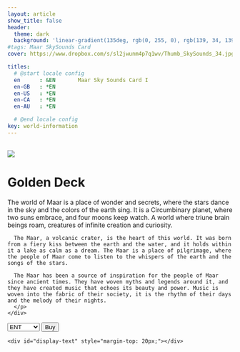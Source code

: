 ```yaml
---
layout: article
show_title: false
header:
  theme: dark
  background: 'linear-gradient(135deg, rgb(0, 255, 0), rgb(139, 34, 139, .1))'
#tags: Maar SkySounds Card
cover: https://www.dropbox.com/s/sl2jwunm4p7q1wv/Thumb_SkySounds_34.jpg?raw=1

titles:
  # @start locale config
  en      : &EN       Maar Sky Sounds Card I
  en-GB   : *EN
  en-US   : *EN
  en-CA   : *EN
  en-AU   : *EN

  # @end locale config
key: world-information
---
```


<br>

<div class="item">
  <div class="item__image">
    <img class="image image--lg" src="https://www.dropbox.com/s/k2gdp6saf52082y/SkySounds34.png?raw=1"/>
  </div>
  <div class="item__content">
    <div class="item__header">
      <h1>Golden Deck</h1>
    </div>
    <div class="item__description">
      <p>The world of Maar is a place of wonder and secrets, where the stars dance in the sky and the colors of the earth sing. It is a Circumbinary planet, where two suns embrace, and four moons keep watch. A world where triune brain beings roam, creatures of infinite creation and curiosity.

      The Maar, a volcanic crater, is the heart of this world. It was born from a fiery kiss between the earth and the water, and it holds within it a lake as calm as a dream. The Maar is a place of pilgrimage, where the people of Maar come to listen to the whispers of the earth and the songs of the stars.

      The Maar has been a source of inspiration for the people of Maar since ancient times. They have woven myths and legends around it, and they have created music that echoes its beauty and power. Music is woven into the fabric of their society, it is the rhythm of their days and the melody of their nights.
      </p>
    </div>
  </div>
</div>


<div class="p-4">
  <div class="padding: ($spacer * 1.5); margin-top: $spacer*4;">
    <select class="select" id="link-selector">
      <option value="https://maarworld.gumroad.com/l/skysound1">ENT</option>
      <option value="https://maarworld.gumroad.com/">Physical</option>
      <option value="https://opensea.io/">Digital</option>
    </select>
    <button class="button button--primary  button--rounded" id="go-button">Buy</button>

    <div id="display-text" style="margin-top: 20px;"></div>

  </div>
</div>

<script>
  const linkSelector = document.querySelector("#link-selector");
  const displayText = document.querySelector("#display-text");

  linkSelector.addEventListener("change", function() {
    const selectedValue = linkSelector.value;
    switch (selectedValue) {
      case "https://maarworld.gumroad.com/l/skysound1":
        displayText.innerHTML = "Buy ENT Deck Avalable Soon";
        break;
      case "https://maarworld.gumroad.com/":
        displayText.innerHTML = "Buy Physical Deck Avalable Soon";
        break;
      case "https://opensea.io/":
        displayText.innerHTML = "Buy NFT Deck Avalable Soon ";
        break;
      default:
        displayText.innerHTML = "< Select your Deck Type";
    }
  });

  // Trigger the change event manually to show the selected option value on page load
  linkSelector.dispatchEvent(new Event('change'));

  const goButton = document.querySelector("#go-button");
  goButton.addEventListener("click", function() {
      const selectedLink = linkSelector.value;
      // window.open(selectedLink, "_blank");
    });
</script>
